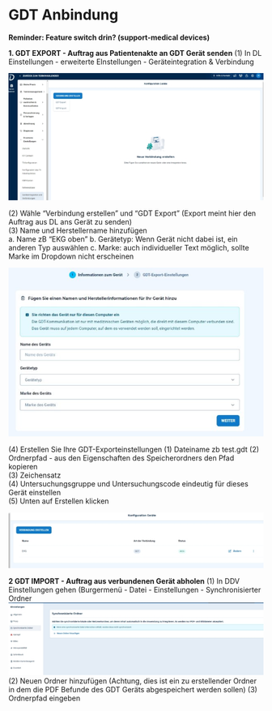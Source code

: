﻿# GDT Anbindung 
**Reminder: Feature switch drin? (support-medical devices)**  

**1. GDT EXPORT - Auftrag aus Patientenakte an GDT Gerät senden** 
  (1) In DL Einstellungen - erweiterte EInstellungen - Geräteintegration & Verbindung  

  ![](images/Aspose.Words.72ea9b5e-6be9-45db-b389-3ee391d3af60.001.jpeg)



(2) Wähle “Verbindung erstellen” und “GDT Export” (Export meint hier den Auftrag aus DL ans Gerät zu senden)  
(3) Name und Herstellername hinzufügen  
  a. Name zB “EKG oben” 
  b. Gerätetyp: Wenn Gerät nicht dabei ist, ein anderen Typ auswählen 
  c. Marke: auch individueller Text möglich, sollte Marke im Dropdown nicht erscheinen  

  ![](images/Aspose.Words.72ea9b5e-6be9-45db-b389-3ee391d3af60.002.jpeg)

(4) Erstellen Sie Ihre GDT-Exporteinstellungen
  (1) Dateiname zb test.gdt 
  (2) Ordnerpfad - aus den Eigenschaften des Speicherordners den Pfad kopieren   
  (3) Zeichensatz  
  (4) Untersuchungsgruppe und Untersuchungscode eindeutig für dieses Gerät einstellen  
  (5) Unten auf Erstellen klicken 

  ![](images/Aspose.Words.72ea9b5e-6be9-45db-b389-3ee391d3af60.003.jpeg)

**2 GDT IMPORT - Auftrag aus verbundenen Gerät abholen**
  (1) In DDV Einstellungen gehen (Burgermenü - Datei - Einstellungen - Synchronisierter Ordner  
  ![](images/Aspose.Words.72ea9b5e-6be9-45db-b389-3ee391d3af60.004.jpeg)
  (2) Neuen Ordner hinzufügen (Achtung, dies ist ein zu erstellender Ordner in dem die PDF Befunde des GDT Geräts abgespeichert werden sollen) 
  (3) Ordnerpfad eingeben  




